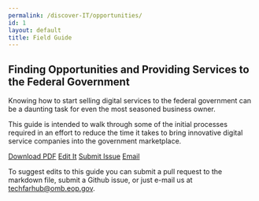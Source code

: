 ```yaml
---
permalink: /discover-IT/opportunities/
id: 1
layout: default
title: Field Guide
---
```


## Finding Opportunities and Providing Services to the Federal Government

Knowing how to start selling digital services to the federal government can be a daunting task for even the most seasoned business owner. 

This guide is intended to walk through some of the initial processes required in an effort to reduce the time it takes to bring innovative digital service companies into the government marketplace.

<a class="usa-button" type="button" href="https://techfarhub.cio.gov/assets/files/ContractorHowToGuide_I_1.pdf">Download PDF</a>  <a class="usa-button" type="button" href="https://github.com/usds/techfar-hub/blob/master/docs/Finding-Opportunities-and-Providing-Services-to-the-Federal-Government-Guide.md">Edit It</a>  <a class="usa-button" type="button" href="https://github.com/usds/techfar-hub/issues">Submit Issue</a>  <a class="usa-button" type="button" href="mailto:techfarhub@omb.eop.gov">Email</a>

To suggest edits to this guide you can submit a pull request to the markdown file, submit a Github issue, or just e-mail us at  [techfarhub@omb.eop.gov](mailto:techfarhub@omb.eop.gov).
